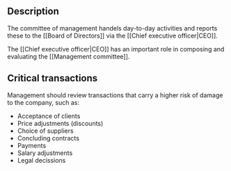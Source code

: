 ## Description
The committee of management handels day-to-day activities and reports these to the [[Board of Directors]] via the [[Chief executive officer|CEO]]. 

The [[Chief executive officer|CEO]] has an important role in composing and evaluating the [[Management committee]].
## Critical transactions
Management should review transactions that carry a higher risk of damage to the company, such as:
- Acceptance of clients
- Price adjustments (discounts)
- Choice of suppliers
- Concluding contracts
- Payments
- Salary adjustments
- Legal decissions